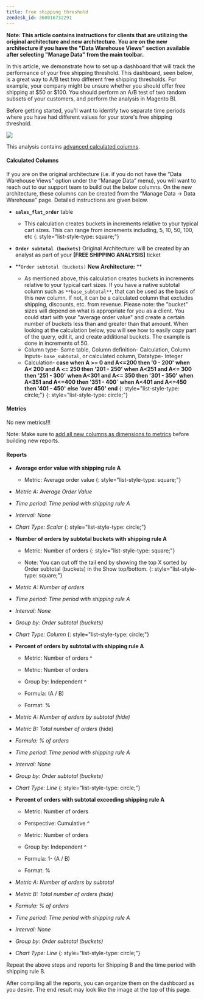 ```yaml
---
title: Free shipping threshold
zendesk_id: 360016732291
---
```


**Note: This article contains instructions for clients that are utilizing the original architecture and new architecture. You are on the new architecture if you have the \"Data Warehouse Views\" section available after selecting \"Manage Data\" from the main toolbar.**

In this article, we demonstrate how to set up a dashboard that will track the performance of your free shipping threshold. This dashboard, seen below, is a great way to A/B test two different free shipping thresholds. For example, your company might be unsure whether you should offer free shipping at $50 or $100. You should perform an A/B test of two random subsets of your customers, and perform the analysis in Magento BI.

Before getting started, you\'ll want to identify two separate time periods where you have had different values for your store\'s free shipping threshold.

![](../assets/free_shipping_threshold.png)

This analysis contains [advanced calculated columns](../data-analyst/data-warehouse-mgr/adv-calc-columns.md).

#### Calculated Columns

If you are on the original architecture (i.e. if you do not have the “Data Warehouse Views” option under the “Manage Data” menu), you will want to reach out to our support team to build out the below columns. On the new architecture, these columns can be created from the “Manage Data -&gt; Data Warehouse” page. Detailed instructions are given below.

* <span class="wysiwyg-color-blue">**`sales_flat_order`**</span> table
  * This calculation creates buckets in increments relative to your typical cart sizes. This can range from increments including, 5, 10, 50, 100, etc
  {: style="list-style-type: square;"}

* <span class="wysiwyg-color-blue">**`Order subtotal (buckets)`**</span> Original Architecture: will be created by an analyst as part of your **[FREE SHIPPING ANALYSIS]** ticket
* <span class="wysiwyg-color-blue">**`Order subtotal (buckets)` **<span class="wysiwyg-color-black">New Architecture:</span>** **</span>
  * As mentioned above, this calculation creates buckets in increments relative to your typical cart sizes. If you have a native subtotal column such as `**base_subtotal**`, that can be used as the basis of this new column. If not, it can be a calculated column that excludes shipping, discounts, etc. from revenue. Please note: the "bucket" sizes will depend on what is appropriate for you as a client. You could start with your "average order value" and create a certain number of buckets less than and greater than that amount. When looking at the calculation below, you will see how to easily copy part of the query, edit it, and create additional buckets. The example is done in increments of 50.
  * Column type- Same table, Column definition- Calculation, Column Inputs- `base_subtotal`, or calculated column, Datatype- Integer
  * Calculation-<strong> case when A &gt;= 0 and A&lt;=200 then '0 - 200'</strong>
    **when A&lt; 200 and A &lt;= 250 then '201 - 250'**
    **when A&lt;251 and A&lt;= 300 then '251 - 300'**
    **when A&lt;301 and A&lt;= 350 then '301 - 350'**
    **when A&lt;351 and A&lt;=400 then '351 - 400`**
    **when A&lt;401 and A&lt;=450 then '401 - 450'**
    **else 'over 450'**
    **end**
  {: style="list-style-type: circle;"}
{: style="list-style-type: circle;"}

#### Metrics

No new metrics!!!

Note: Make sure to [add all new columns as dimensions to metrics](../data-analyst/data-warehouse-mgr/manage-data-dimensions-metrics.md) before building new reports.

#### Reports

* **Average order value with shipping rule A**
  * Metric: Average order value
  {: style="list-style-type: square;"}

* *Metric A: Average Order Value*
* *Time period: Time period with shipping rule A*
* *Interval: None*
* *Chart Type: Scalar*
{: style="list-style-type: circle;"}

* **Number of orders by subtotal buckets with shipping rule A**
  * Metric: Number of orders
  {: style="list-style-type: square;"}

  * Note: You can cut off the tail end by showing the top X sorted by Order subtotal (buckets) in the Show top/bottom.
  {: style="list-style-type: square;"}

* *Metric A: Number of orders*
* *Time period: Time period with shipping rule A*
* *Interval: None*
* *Group by: Order subtotal (buckets)*
* *Chart Type: Column*
{: style="list-style-type: circle;"}

* **Percent of orders by subtotal with shipping rule A**
  * Metric: Number of orders
  ^

  * Metric: Number of orders
  * Group by: Independent
  ^

  * Formula: (A / B)
  * Format: %

* *Metric A: Number of orders by subtotal (hide)*
* *Metric B: Total number of orders* (hide)
* *Formula: % of orders*
* *Time period: Time period with shipping rule A*
* *Interval: None*
* *Group by: Order subtotal (buckets)*
* *Chart Type: Line*
{: style="list-style-type: circle;"}

* **Percent of orders with subtotal exceeding shipping rule A**
  * Metric: Number of orders
  * Perspective: Cumulative
  ^

  * Metric: Number of orders
  * Group by: Independent
  ^

  * Formula: 1- (A / B)
  * Format: %

* *Metric A: Number of orders by subtotal*
* *Metric B: Total number of orders (hide)*
* *Formula: % of orders*
* *Time period: Time period with shipping rule A*
* *Interval: None*
* *Group by: Order subtotal (buckets)*
* *Chart Type: Line*
{: style="list-style-type: circle;"}

Repeat the above steps and reports for Shipping B and the time period with shipping rule B.

After compiling all the reports, you can organize them on the dashboard as you desire. The end result may look like the image at the top of this page.
